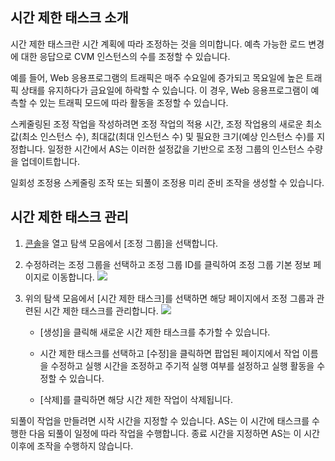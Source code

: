 ## 시간 제한 태스크 소개

시간 제한 태스크란 시간 계획에 따라 조정하는 것을 의미합니다. 예측 가능한 로드 변경에 대한 응답으로 CVM 인스턴스의 수를 조정할 수 있습니다.

예를 들어, Web 응용프로그램의 트래픽은 매주 수요일에 증가되고 목요일에 높은 트래픽 상태를 유지하다가 금요일에 하락할 수 있습니다. 이 경우, Web 응용프로그램이 예측할 수 있는 트래픽 모드에 따라 활동을 조정할 수 있습니다.

스케줄링된 조정 작업을 작성하려면 조정 작업의 적용 시간, 조정 작업용의 새로운 최소값(최소 인스턴스 수), 최대값(최대 인스턴스 수) 및 필요한 크기(예상 인스턴스 수)를 지정합니다. 일정한 시간에서 AS는 이러한 설정값을 기반으로 조정 그룹의 인스턴스 수량을 업데이트합니다.

일회성 조정용 스케줄링 조작 또는 되풀이 조정용 미리 준비 조작을 생성할 수 있습니다.


## 시간 제한 태스크 관리
1. [콘솔](https://console.cloud.tencent.com/autoscaling/config)을 열고 탐색 모음에서 [조정 그룹]을 선택합니다.

2. 수정하려는 조정 그룹을 선택하고 조정 그룹 ID를 클릭하여 조정 그룹 기본 정보 페이지로 이동합니다.
![](http://mccdn.qcloud.com/static/img/bae3ec563534769d6c38143b60299d74/image.png)

3. 위의 탐색 모음에서 [시간 제한 태스크]를 선택하면 해당 페이지에서 조정 그룹과 관련된 시간 제한 태스크를 관리합니다.
![](http://mccdn.qcloud.com/static/img/606fc6dc7e5a3e27584f58755e7bca53/image.png)

	- [생성]을 클릭해 새로운 시간 제한 태스크를 추가할 수 있습니다.

	- 시간 제한 태스크를 선택하고 [수정]을 클릭하면 팝업된 페이지에서 작업 이름을 수정하고 실행 시간을 조정하고 주기적 실행 여부를 설정하고 실행 활동을 수정할 수 있습니다.

	- [삭제]를 클릭하면 해당 시간 제한 작업이 삭제됩니다.

되풀이 작업을 만들려면 시작 시간을 지정할 수 있습니다. AS는 이 시간에 태스크를 수행한 다음 되풀이 일정에 따라 작업을 수행합니다. 종료 시간을 지정하면 AS는 이 시간 이후에 조작을 수행하지 않습니다.


